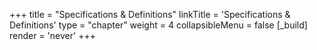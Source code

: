 +++
title = "Specifications & Definitions"
linkTitle = 'Specifications & Definitions'
type = "chapter"
weight = 4
collapsibleMenu = false
[_build]
  render = 'never'
+++
